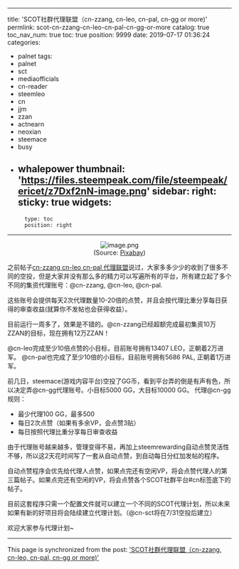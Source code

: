
---
title: 'SCOT社群代理联盟（cn-zzang, cn-leo, cn-pal, cn-gg or more)'
permlink: scot-cn-zzang-cn-leo-cn-pal-cn-gg-or-more
catalog: true
toc_nav_num: true
toc: true
position: 9999
date: 2019-07-17 01:36:24
categories:
- palnet
tags:
- palnet
- sct
- mediaofficials
- cn-reader
- steemleo
- cn
- jjm
- zzan
- actnearn
- neoxian
- steemace
- busy
- whalepower
thumbnail: 'https://files.steempeak.com/file/steempeak/ericet/z7Dxf2nN-image.png'
sidebar:
    right:
        sticky: true
widgets:
    -
        type: toc
        position: right
---


<center><img src="https://files.steempeak.com/file/steempeak/ericet/z7Dxf2nN-image.png" alt="image.png" /><br/>
(Source: <a href="https://pixabay.com/photos/african-american-afro-alliance-3810584/">Pixabay</a>)</center>

之前帖子[cn-zzang cn-leo cn-pal 代理联盟](https://steempeak.com/cn/@ericet/cn-zzangcn-leocn-pal-1f0oyzl4k8)说过，大家多多少少的收到了很多不同的空投，但是大家并没有那么多的精力可以写遍所有的平台，所有建立起了多个不同的集资代理账号：@cn-zzang, @cn-leo, @cn-pal.

这些账号会提供每天2次代理数量10-20倍的点赞，并且会按代理比重分享每日获得的审查收益(就算你不发帖也会获得收益）。

目前运行一周多了，效果是不错的。@cn-zzang已经超额完成最初集资10万ZZAN的目标，现在拥有12万ZZAN！

@cn-leo完成至少10倍点赞的小目标，目前账号拥有13407 LEO，正朝着2万进军。
@cn-pal也完成了至少10倍的小目标，目前账号拥有5686 PAL, 正朝着1万进军。

前几日，steemace(游戏内容平台)空投了GG币，看到平台弄的倒是有声有色，所以决定弄@cn-gg代理账号。小目标5000 GG，大目标10000 GG。
代理@cn-gg规则：
* 最少代理100 GG，最多500
* 每日2次点赞（如果有多余VP，会点赞3贴）
* 每日按照代理比重分享每日审查收益

由于代理账号越来越多，管理变得不易，再加上steemrewarding自动点赞灵活性不够，所以这2天花时间写了一套从自动点赞，到自动每日分红加发帖的程序。

自动点赞程序会优先给代理人点赞，如果点完还有空闲VP，将会点赞代理人的第三篇帖子。如果点完还有空闲的VP，将会点赞各个SCOT社群平台#cn标签底下的帖子。

目前这套程序只需一个配置文件就可以建立一个不同的SCOT代理计划，所以未来如果有新的好项目将会陆续建立代理计划。（@cn-sct将在7/31空投后建立）

欢迎大家参与代理计划~

- - -

This page is synchronized from the post: ['SCOT社群代理联盟（cn-zzang, cn-leo, cn-pal, cn-gg or more)'](https://steemit.com/@ericet/scot-cn-zzang-cn-leo-cn-pal-cn-gg-or-more)
